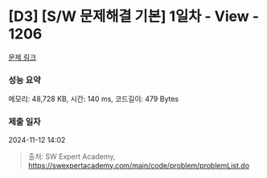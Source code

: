 # [D3] [S/W 문제해결 기본] 1일차 - View - 1206 

[문제 링크](https://swexpertacademy.com/main/code/problem/problemDetail.do?contestProbId=AV134DPqAA8CFAYh) 

### 성능 요약

메모리: 48,728 KB, 시간: 140 ms, 코드길이: 479 Bytes

### 제출 일자

2024-11-12 14:02



> 출처: SW Expert Academy, https://swexpertacademy.com/main/code/problem/problemList.do
